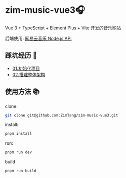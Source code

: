 # zim-music-vue3🎧

Vue 3 + TypeScript + Element Plus + Vite 开发的音乐网站

后端使用: [网易云音乐 Node.js API](https://github.com/Binaryify/NeteaseCloudMusicApi)

## 踩坑经历 🏃

- [01.初始化项目](./doc/01.初始化项目.md)
- [02.搭建整体架构](./doc/02.搭建整体架构.md)

## 使用方法 📚

clone:

```bash
git clone git@github.com:ZimTang/zim-music-vue3.git
```

install:

```bash
pnpm install
```

run:

```bash
pnpm run dev
```

build

```bash
pnpm run build
```
